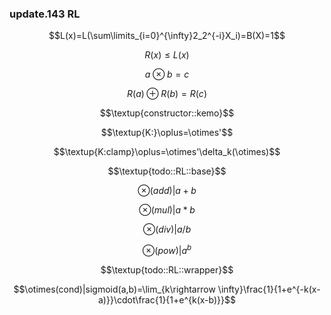 ### update.143 RL 

$$L(x)=L(\sum\limits_{i=0}^{\infty}2_2^{-i}X_i)=B(X)=1$$

$$R(x)\le L(x)$$

$$a\otimes b=c$$

$$R(a)\oplus R(b) = R(c)$$


$$\textup{constructor::kemo}$$

$$\textup{K:}\oplus=\otimes'$$

$$\textup{K:clamp}\oplus=\otimes'\delta_k(\otimes)$$

$$\textup{todo::RL::base}$$

$$\otimes(add)|a+b$$

$$\otimes(mul)|a*b$$

$$\otimes(div)|a/b$$

$$\otimes(pow)|a^b$$

$$\textup{todo::RL::wrapper}$$

$$\otimes(cond)|sigmoid(a,b)=\lim_{k\rightarrow \infty}\frac{1}{1+e^{-k(x-a)}}\cdot\frac{1}{1+e^{k(x-b)}}$$



